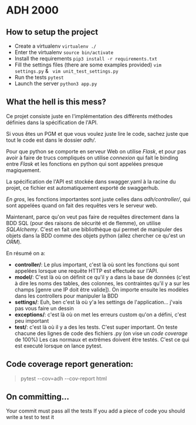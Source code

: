 # ADH 2000

## How to setup the project
- Create a virtualenv ```virtualenv ./```
- Enter the virtualenv ```source bin/activate```
- Install the requirements ```pip3 install -r requirements.txt```
- Fill the settings files (there are some examples provided) ``` vim settings.py ``` & ``` vim unit_test_settings.py```
- Run the tests ```pytest```
- Launch the server ```python3 app.py```

## What the hell is this mess?
Ce projet consiste juste en l'implémentation des différents méthodes définies
dans la spécification de l'API. 

Si vous êtes un PGM et que vous voulez juste lire le code, sachez juste que tout
le code est dans le dossier *adh/*.

Pour que python se comporte en serveur   Web on utilise *Flask*, et pour pas 
avoir à faire de trucs compliqués on utilise *connexion* qui fait le binding 
entre *Flask* et les fonctions en python qui sont appelées presque magiquement.

La spécification de l'API est stockée dans swagger.yaml à la racine du projet,
ce fichier est automatiquement exporté de swaggerhub.

*En gros*, les fonctions importantes sont juste celles dans *adh/controller/*,
qui sont appelées quand on fait des requêtes vers le serveur web.

Maintenant, parce qu'on veut pas faire de requêtes directement dans la BDD SQL
(pour des raisons de sécurité et de flemme), on utilise *SQLAlchemy*. C'est en
fait une bibliothèque qui permet de manipuler des objets dans la BDD comme des
objets python (allez chercher ce qu'est un *ORM*).

En résumé on a:

- **controller/**: Le plus important, c'est là où sont les fonctions qui sont
appelées lorsque une requête HTTP est effectuée sur l'API.
- **model/**: C'est là où on définit ce qu'il y a dans la base de données (c'est
à dire les noms des tables, des colonnes, les contraintes qu'il y a sur les
champs [genre une IP doit être valide]). On importe ensuite les modèles dans les
controllers pour manipuler la BDD
- **settings/**: Euh, ben c'est là où y'a les settings de l'application...
j'vais pas vous faire un dessin
- **exceptions/**: c'est là où on met les erreurs custom qu'on a défini, c'est
peu important
- **test/**: c'est là où il y a des les tests. C'est super important. On teste
chacune des lignes de code des fichiers .py (on vise un *code coverage* de 100%)
Les cas normaux et extrêmes doivent être testés. C'est ce qui est executé
lorsque on lance pytest.


## Code coverage report generation:
> pytest --cov=adh --cov-report html

## On committing...
Your commit must pass all the tests
If you add a piece of code you should write a test to test it

